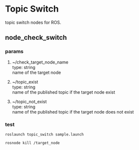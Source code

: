 # Topic Switch 
topic switch nodes for ROS.

## node_check_switch 
### params
1. ~/check_target_node_name  
type: string  
name of the target node  

1. ~/topic_exist  
type: string  
name of the published topic if the target node exist

1. ~/topic_not_exist  
type: string  
name of the published topic if the target node does not exist

### test
```
roslaunch topic_switch sample.launch
```

```
rosnode kill /target_node
```